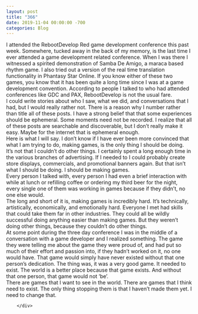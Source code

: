 ```yaml
---
layout: post
title: "366"
date: 2019-11-04 00:00:00 -700
categories: Blog
---
```


<div class="blog-content">
				<div class="paragraph"><span><span>I attended the RebootDevelop Red game development conference this past week. Somewhere, tucked away in the back of my memory, is the last time I ever attended a game development related conference. When I was there I witnessed a spirited demonstration of Samba De Amigo, a maraca based rhythm game. I also tried out a version of the real time translation functionality in Phantasy Star Online. If you know either of these two games, you know that it has been quite a long time since I was at a game development convention. According to people I talked to who had attended conferences like GDC and PAX, RebootDevelop is not the usual fare.</span></span><br><span></span><span><span>I could write stories about who I saw, what we did, and conversations that I had, but I would really rather not. There is a reason why I number rather than title all of these posts. I have a strong belief that that some experiences should be ephemeral. Some moments need not be recorded. I realize that all of these posts are searchable and discoverable, but I don&rsquo;t really make it easy. Maybe for the internet that is ephemeral enough.</span></span><br><span></span><span><span>Here is what I will say. I don&rsquo;t know if I have ever been more convinced that what I am trying to do, making games, is the only thing I should be doing. It&rsquo;s not that I couldn&rsquo;t do other things. I certainly spent a long enough time in the various branches of advertising. If I needed to I could probably create store displays, commercials, and promotional banners again. But that isn&rsquo;t what I should be doing. I should be making games.</span></span><br><span></span><span><span>Every person I talked with, every person I had even a brief interaction with while at lunch or refilling coffee or ordering my third beer for the night, every single one of them was working in games because if they didn&rsquo;t, no one else would.</span></span><br><span></span><span><span>The long and short of it is, making games is incredibly hard. It&rsquo;s technically, artistically, economically, and emotionally hard. Everyone I met had skills that could take them far in other industries. They could all be wildly successful doing anything easier than making games. But they weren&rsquo;t doing other things, because they couldn&rsquo;t do other things.</span></span><br><span></span><span><span>At some point during the three day conference I was in the middle of a conversation with a game developer and I realized something. The game they were telling me about the game they were proud of, and had put so much of their effort and passion into, if they hadn&rsquo;t worked on it, no one would have. That game would simply have never existed without that one person&rsquo;s dedication. The thing was, it was a very good game. It needed to exist. The world is a better place because that game exists. And without that one person, that game would not &lsquo;be&rsquo;.&nbsp;</span></span><br><span></span><span><span>There are games that I want to see in the world. There are games that I think need to exist. The only thing stopping them is that I haven&rsquo;t made them yet. I need to change that.</span></span><br><span></span></div>

		</div>
        